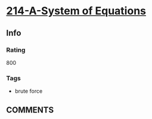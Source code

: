 # [214-A-System of Equations](https://codeforces.com/problemset/problem/214/A)

## Info

### Rating

800

### Tags

- brute force

## __COMMENTS__

> 
